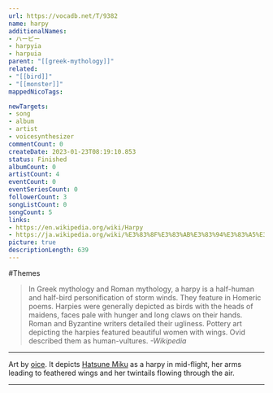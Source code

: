 ```yaml
---
url: https://vocadb.net/T/9382
name: harpy
additionalNames: 
- ハーピー
- harpyia
- harpuia
parent: "[[greek-mythology]]"
related:
- "[[bird]]"
- "[[monster]]"
mappedNicoTags:

newTargets:
- song
- album
- artist
- voicesynthesizer
commentCount: 0
createDate: 2023-01-23T08:19:10.853
status: Finished
albumCount: 0
artistCount: 4
eventCount: 0
eventSeriesCount: 0
followerCount: 3
songListCount: 0
songCount: 5
links: 
- https://en.wikipedia.org/wiki/Harpy
- https://ja.wikipedia.org/wiki/%E3%83%8F%E3%83%AB%E3%83%94%E3%83%A5%E3%82%A4%E3%82%A2
picture: true
descriptionLength: 639
---
```


#Themes

>In Greek mythology and Roman mythology, a harpy is a half-human and half-bird personification of storm winds.
They feature in Homeric poems.
Harpies were generally depicted as birds with the heads of maidens, faces pale with hunger and long claws on their hands.
Roman and Byzantine writers detailed their ugliness.
Pottery art depicting the harpies featured beautiful women with wings.
Ovid described them as human-vultures.
*-Wikipedia*

---
Art by [oice](https://piapro.jp/oice). It depicts [Hatsune Miku](https://vocadb.net/Ar/1) as a harpy in mid-flight, her arms leading to feathered wings and her twintails flowing through the air.

---

